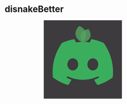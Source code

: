 # disnakeBetter

<div align="center">
	<img src="https://github.com/HaperStudio/disnakeBetter/blob/main/img/disnakeBetter.png" width="50%" height="auto">
</div>

